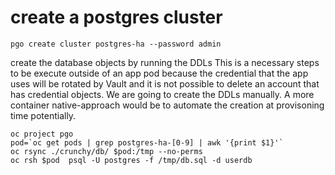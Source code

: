 # create a postgres cluster
```
pgo create cluster postgres-ha --password admin
```
create the database objects by running the DDLs
This is a necessary steps to be execute outside of an app pod because the credential that the app uses will be rotated by Vault and it is not possible to delete an account that has credential objects.
We are going to create the DDLs manually. A more container native-approach would be to automate the creation at provisoning time potentially.
```
oc project pgo 
pod=`oc get pods | grep postgres-ha-[0-9] | awk '{print $1}'`
oc rsync ./crunchy/db/ $pod:/tmp --no-perms
oc rsh $pod  psql -U postgres -f /tmp/db.sql -d userdb

``` 
